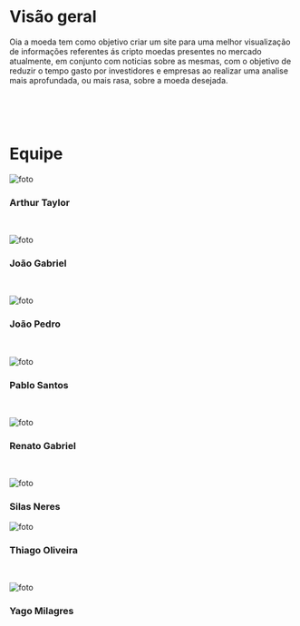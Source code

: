 # Visão geral

Oia a moeda tem como objetivo criar um site para uma melhor visualização de informações referentes ás cripto moedas presentes no mercado atualmente, em conjunto com noticias sobre as mesmas, com o objetivo de reduzir o tempo gasto por investidores e empresas ao realizar uma analise mais aprofundada, ou mais rasa, sobre a moeda desejada.

</br></br></br>
# Equipe

<div class="container">
    <div class="row">
        <div class="col-lg-3">

![foto](https://avatars.githubusercontent.com/u/71983159?v=4)
        <h3 class="fw-normal">Arthur Taylor</h3>
        </div>  
        <div class="col-lg-3">

![foto](https://avatars.githubusercontent.com/u/71887485?v=4)
        <h3 class="fw-normal">João Gabriel</h3>
        </div>  
        <div class="col-lg-3">

![foto](https://avatars.githubusercontent.com/u/56097889?v=4)
        <h3 class="fw-normal">João Pedro</h3>
        </div>  
        <div class="col-lg-3">

![foto](https://avatars.githubusercontent.com/u/45216323?v=4)
        <h3 class="fw-normal">Pablo Santos</h3>
        </div>  
        <div class="col-lg-3">

![foto](https://avatars.githubusercontent.com/u/76188480?v=4)
        <h3 class="fw-normal">Renato Gabriel</h3>
        </div>   
        <div class="col-lg-3">

![foto](https://avatars.githubusercontent.com/u/78981008?v=4)
        <h3 class="fw-normal">Silas Neres</h3>
        </div>
        <div class="col-lg-3">

![foto](https://avatars.githubusercontent.com/u/71983200?v=4)
        <h3 class="fw-normal">Thiago Oliveira</h3>
        </div>    
        <div class="col-lg-3">

![foto](https://avatars.githubusercontent.com/u/73550220?v=4)
        <h3 class="fw-normal">Yago Milagres</h3>
        </div>          
    </div>
</div>
